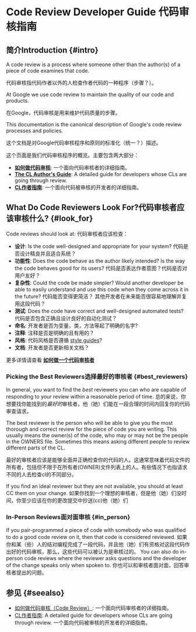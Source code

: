 # Code Review Developer Guide 代码审核指南

## 简介Introduction {#intro}

A code review is a process where someone other than the author(s) of a piece of
code examines that code.

代码审核指代码作者以外的人检查作者代码的一种程序（步骤？）。

At Google we use code review to maintain the quality of our code and products.

在Google，代码审核是用来维护代码质量的步骤。

This documentation is the canonical description of Google's code review
processes and policies.

这个文档是对Google代码审核程序和原则的标准化（统一？）描述。

这个页面是我们代码审核程序的概览。主要包含两大部分：

-   **[如何做代码审核](reviewer/)**: 一个面向代码审核者的详细指南。
-   **[The CL Author's Guide](developer/)**: A detailed guide for developers
    whose CLs are going through review.
-   **[CL作者指南](developer/)**: 一个面向代码被审核的开发者的详细指南。

## What Do Code Reviewers Look For?代码审核者应该审核什么? {#look_for}

Code reviews should look at: 代码审核者应该检查：

-   **设计**:  Is the code well-designed and appropriate for your system?
代码是否设计精良并且适合系统？
-   **功能性**: Does the code behave as the author likely intended? Is the way the code behaves good for its users?
代码是否表达作者意图？代码是否对用户友好？  
-   **复杂性**: Could the code be made simpler? Would another developer be
    able to easily understand and use this code when they come across it in the
    future?
    代码能否变得更简洁？ 其他开发者在未来能否很容易地理解并复用这段代码？
-   **测试**: Does the code have correct and well-designed automated tests?
     代码是否包含正确且设计良好的自动化测试？
-   **命名**: 开发者是否为变量，类，方法等起了明确的名字?
-   **注释**: 注释是否是明确的且有用的？
-   **风格**: 代码风格是否遵循
    [style guides](http://google.github.io/styleguide/)?
-   **文档**: 开发者是否更新相关文档？

更多详情请查看 **[如何做一个代码审核者](reviewer/)**

### Picking the Best Reviewers选择最好的审核者 {#best_reviewers}

In general, you want to find the *best* reviewers you can who are capable of
responding to your review within a reasonable period of time.
总的来说，你想要找你能找到的*最好的*审核者，他（她）们能在一段合理的时间内回复你的代码审查请求。

The best reviewer is the person who will be able to give you the most thorough
and correct review for the piece of code you are writing. This usually means the
owner(s) of the code, who may or may not be the people in the OWNERS file.
Sometimes this means asking different people to review different parts of the
CL.

最好的审核者应该是能够全面并正确检查你的代码的人。这通常意味着代码文件的所有者，包括但不限于在所有者(OWNER)文件列表上的人。有些情况下也指请求不同的人去检查cl的不同部分。


If you find an ideal reviewer but they are not available, you should at least CC
them on your change.
如果你找到一个理想的审核者，但是他（她）们没时间，你至少应该在你的更改提交中抄送(cc)他（她）们

### In-Person Reviews面对面审核  {#in_person}

If you pair-programmed a piece of code with somebody who was qualified to do a
good code review on it, then that code is considered reviewed.
如果你和某（些）人的结对编程完成了一段代码，并且他（她）们有资格对这段代码作出好的代码审核，那么，这些代码可以被认为是审核过的。
You can also do in-person code reviews where the reviewer asks questions and the
developer of the change speaks only when spoken to.
你也可以和审核者面对面，回答审核者提出的问题。

## 参见 {#seealso}

-   [如何做代码审核（Code Review）](reviewer/): 一个面向代码审核者的详细指南。
-   [CL作者指南](developer/): A detailed guide for developers whose
    CLs are going through review. 一个面向代码被审核的开发者的详细指南。
